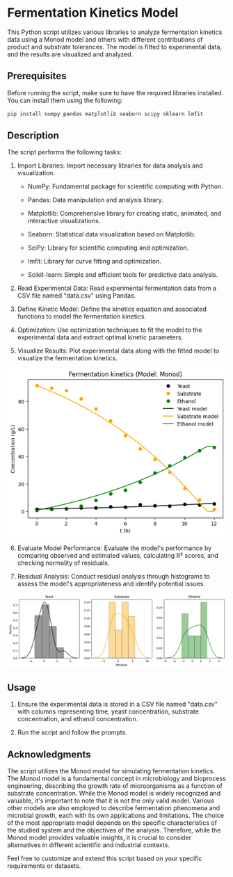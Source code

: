 
# Fermentation Kinetics Model

This Python script utilizes various libraries to analyze fermentation kinetics data using a Monod model and others with different contributions of product and substrate tolerances. The model is fitted to experimental data, and the results are visualized and analyzed.

## Prerequisites
Before running the script, make sure to have the required libraries installed. You can install them using the following:

```bash
pip install numpy pandas matplotlib seaborn scipy sklearn lmfit
```

## Description
The script performs the following tasks:

1. Import Libraries: Import necessary libraries for data analysis and visualization.

    - NumPy: Fundamental package for scientific computing with Python.

    - Pandas: Data manipulation and analysis library.

    - Matplotlib: Comprehensive library for creating static, animated, and interactive visualizations.

    - Seaborn: Statistical data visualization based on Matplotlib.

    - SciPy: Library for scientific computing and optimization.

    - lmfit: Library for curve fitting and optimization.

    - Scikit-learn: Simple and efficient tools for predictive data analysis.



2. Read Experimental Data: Read experimental fermentation data from a CSV file named "data.csv" using Pandas.

3. Define Kinetic Model: Define the kinetics equation and associated functions to model the fermentation kinetics.

4. Optimization: Use optimization techniques to fit the model to the experimental data and extract optimal kinetic parameters.

5. Visualize Results: Plot experimental data along with the fitted model to visualize the fermentation kinetics.

![results](images/monod.png)

6. Evaluate Model Performance: Evaluate the model's performance by comparing observed and estimated values, calculating R² scores, and checking normality of residuals.

7. Residual Analysis: Conduct residual analysis through histograms to assess the model's appropriateness and identify potential issues.

![results](images/residues_monod.png)

## Usage
1. Ensure the experimental data is stored in a CSV file named "data.csv" with columns representing time, yeast concentration, substrate concentration, and ethanol concentration.

2. Run the script and follow the prompts.

## Acknowledgments
The script utilizes the Monod model for simulating fermentation kinetics. The Monod model is a fundamental concept in microbiology and bioprocess engineering, describing the growth rate of microorganisms as a function of substrate concentration. While the Monod model is widely recognized and valuable, it's important to note that it is not the only valid model. Various other models are also employed to describe fermentation phenomena and microbial growth, each with its own applications and limitations. The choice of the most appropriate model depends on the specific characteristics of the studied system and the objectives of the analysis. Therefore, while the Monod model provides valuable insights, it is crucial to consider alternatives in different scientific and industrial contexts.


Feel free to customize and extend this script based on your specific requirements or datasets.

